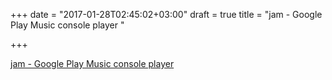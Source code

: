 +++
date = "2017-01-28T02:45:02+03:00"
draft = true
title = "jam - Google Play Music console player "

+++

<p><a href="https://t.co/BYGKbhHx3l">jam - Google Play Music console player </a></p>
